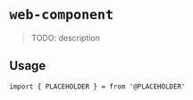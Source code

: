 # `web-component`

> TODO: description

## Usage

```
import { PLACEHOLDER } = from '@PLACEHOLDER'
```
